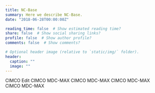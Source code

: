 ```yaml
---
title: NC-Base
summary: Here we describe NC-Base.
date: "2018-06-28T00:00:00Z"

reading_time: false  # Show estimated reading time?
share: false  # Show social sharing links?
profile: false  # Show author profile?
comments: false  # Show comments?

# Optional header image (relative to `static/img/` folder).
header:
  caption: ""
  image: ""
---
```

CIMCO Edit
CIMCO MDC-MAX
CIMCO MDC-MAX
CIMCO MDC-MAX
CIMCO MDC-MAX
